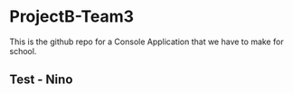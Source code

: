 # ProjectB-Team3

This is the github repo for a Console Application that we have to make for school. 

## Test - Nino
